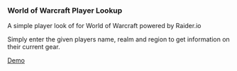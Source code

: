 ### World of Warcraft Player Lookup

A simple player look of for World of Warcraft powered by Raider.io

Simply enter the given players name, realm and region to get information on their current gear.

[Demo](https://wow-player-lookup.vercel.app/)
